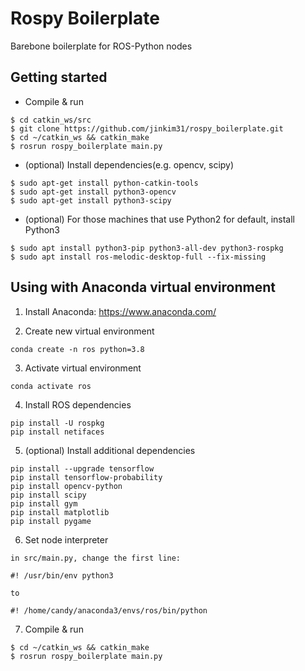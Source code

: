 # Rospy Boilerplate
Barebone boilerplate for ROS-Python nodes

## Getting started

- Compile & run
```
$ cd catkin_ws/src
$ git clone https://github.com/jinkim31/rospy_boilerplate.git
$ cd ~/catkin_ws && catkin_make
$ rosrun rospy_boilerplate main.py
```

- (optional) Install dependencies(e.g. opencv, scipy)
```
$ sudo apt-get install python-catkin-tools
$ sudo apt-get install python3-opencv
$ sudo apt-get install python3-scipy
```

- (optional) For those machines that use Python2 for default, install Python3 
```
$ sudo apt install python3-pip python3-all-dev python3-rospkg
$ sudo apt install ros-melodic-desktop-full --fix-missing
```

## Using with Anaconda virtual environment

1. Install Anaconda: https://www.anaconda.com/


2. Create new virtual environment
```
conda create -n ros python=3.8
```

3. Activate virtual environment
```
conda activate ros
```

4. Install ROS dependencies
```
pip install -U rospkg
pip install netifaces
```

5. (optional) Install additional dependencies
```
pip install --upgrade tensorflow
pip install tensorflow-probability
pip install opencv-python
pip install scipy
pip install gym
pip install matplotlib
pip install pygame
```

6. Set node interpreter
```
in src/main.py, change the first line:

#! /usr/bin/env python3

to

#! /home/candy/anaconda3/envs/ros/bin/python
```

7. Compile & run
```
$ cd ~/catkin_ws && catkin_make
$ rosrun rospy_boilerplate main.py
```
